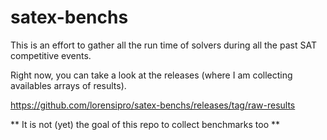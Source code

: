# satex-benchs

This is an effort to gather all the run time of solvers during all the past SAT competitive events.

Right now, you can take a look at the releases (where I am collecting availables arrays of results).

https://github.com/lorensipro/satex-benchs/releases/tag/raw-results

** It is not (yet) the goal of this repo to collect benchmarks too **

